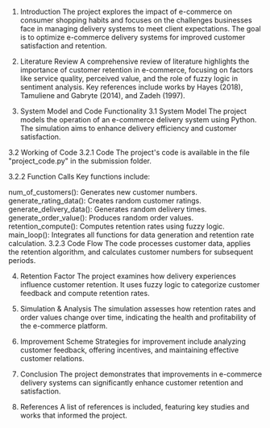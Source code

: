 1. Introduction
The project explores the impact of e-commerce on consumer shopping habits and focuses on the challenges businesses face in managing delivery systems to meet client expectations. The goal is to optimize e-commerce delivery systems for improved customer satisfaction and retention.

2. Literature Review
A comprehensive review of literature highlights the importance of customer retention in e-commerce, focusing on factors like service quality, perceived value, and the role of fuzzy logic in sentiment analysis. Key references include works by Hayes (2018), Tamuliene and Gabryte (2014), and Zadeh (1997).

3. System Model and Code Functionality
3.1 System Model
The project models the operation of an e-commerce delivery system using Python. The simulation aims to enhance delivery efficiency and customer satisfaction.

3.2 Working of Code
3.2.1 Code
The project's code is available in the file "project_code.py" in the submission folder.

3.2.2 Function Calls
Key functions include:

num_of_customers(): Generates new customer numbers.
generate_rating_data(): Creates random customer ratings.
generate_delivery_data(): Generates random delivery times.
generate_order_value(): Produces random order values.
retention_compute(): Computes retention rates using fuzzy logic.
main_loop(): Integrates all functions for data generation and retention rate calculation.
3.2.3 Code Flow
The code processes customer data, applies the retention algorithm, and calculates customer numbers for subsequent periods.

4. Retention Factor
The project examines how delivery experiences influence customer retention. It uses fuzzy logic to categorize customer feedback and compute retention rates.

5. Simulation & Analysis
The simulation assesses how retention rates and order values change over time, indicating the health and profitability of the e-commerce platform.

6. Improvement Scheme
Strategies for improvement include analyzing customer feedback, offering incentives, and maintaining effective customer relations.

7. Conclusion
The project demonstrates that improvements in e-commerce delivery systems can significantly enhance customer retention and satisfaction.

8. References
A list of references is included, featuring key studies and works that informed the project.
